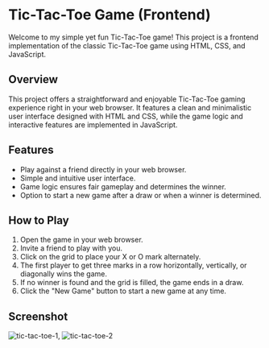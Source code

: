 # Tic-Tac-Toe Game (Frontend)

Welcome to my simple yet fun Tic-Tac-Toe game! This project is a frontend implementation of the classic Tic-Tac-Toe game using HTML, CSS, and JavaScript.

## Overview

This project offers a straightforward and enjoyable Tic-Tac-Toe gaming experience right in your web browser. It features a clean and minimalistic user interface designed with HTML and CSS, while the game logic and interactive features are implemented in JavaScript.

## Features

- Play against a friend directly in your web browser.
- Simple and intuitive user interface.
- Game logic ensures fair gameplay and determines the winner.
- Option to start a new game after a draw or when a winner is determined.

## How to Play

1. Open the game in your web browser.
2. Invite a friend to play with you.
3. Click on the grid to place your X or O mark alternately.
4. The first player to get three marks in a row horizontally, vertically, or diagonally wins the game.
5. If no winner is found and the grid is filled, the game ends in a draw.
6. Click the "New Game" button to start a new game at any time.

## Screenshot
![tic-tac-toe-1](https://github.com/IntjarMansuri/Tic-Tac-Toe/assets/139264242/88c1e0f4-7fa7-4b95-b483-6e1c4c7248b0),
![tic-tac-toe-2](https://github.com/IntjarMansuri/Tic-Tac-Toe/assets/139264242/a1463422-4c32-446a-9819-086fb4c6f02c)
